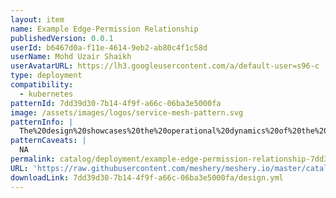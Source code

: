```yaml
---
layout: item
name: Example Edge-Permission Relationship
publishedVersion: 0.0.1
userId: b6467d0a-f11e-4614-9eb2-ab80c4f1c58d
userName: Mohd Uzair Shaikh
userAvatarURL: https://lh3.googleusercontent.com/a/default-user=s96-c
type: deployment
compatibility:
  - kubernetes
patternId: 7dd39d30-7b14-4f9f-a66c-06ba3e5000fa
image: /assets/images/logos/service-mesh-pattern.svg
patternInfo: |
  The%20design%20showcases%20the%20operational%20dynamics%20of%20the%20Edge-Permission%20relationship.%20To%20engage%20with%20its%20functionality%2C%20adhere%20to%20the%20sequential%20steps%20below%3A%0A1.%20Duplicate%20this%20design%20by%20cloning%20it.%0A2.%20Modify%20the%20name%20of%20the%20service%20account.%0AUpon%20completion%2C%20you'll%20notice%20that%20the%20connection%20visually%20represented%20by%20the%20edge%20vanishes%2C%20and%20the%20ClusterRoleBinding%20(CRB)%20is%20disassociated%20from%20both%20the%20ClusterRole%20(CR)%20and%20Service%20Account%20(SA).%0ATo%20restore%20this%20relationship%2C%20you%20can%20either%2C%0A1.%20Drag%20the%20CRB%20from%20the%20CR%20to%20the%20SA%2C%20then%20release%20the%20mouse%20click.%20This%20action%20triggers%20the%20recreation%20of%20the%20relationship%2C%20as%20the%20relationship%20constraints%20get%20satisfied.%0A2.%20Or%2C%20revert%20the%20name%20of%20the%20SA.%20This%20automatically%20recreates%20the%20relationship%2C%20as%20the%20relationship%20constraints%20get%20satisfied.%0A%0AThese%20are%20a%20few%20of%20the%20ways%20to%20experience%20this%20relationship.
patternCaveats: |
  NA
permalink: catalog/deployment/example-edge-permission-relationship-7dd39d30-7b14-4f9f-a66c-06ba3e5000fa.html
URL: 'https://raw.githubusercontent.com/meshery/meshery.io/master/catalog/7dd39d30-7b14-4f9f-a66c-06ba3e5000fa/0.0.1/design.yml'
downloadLink: 7dd39d30-7b14-4f9f-a66c-06ba3e5000fa/design.yml
---
```

